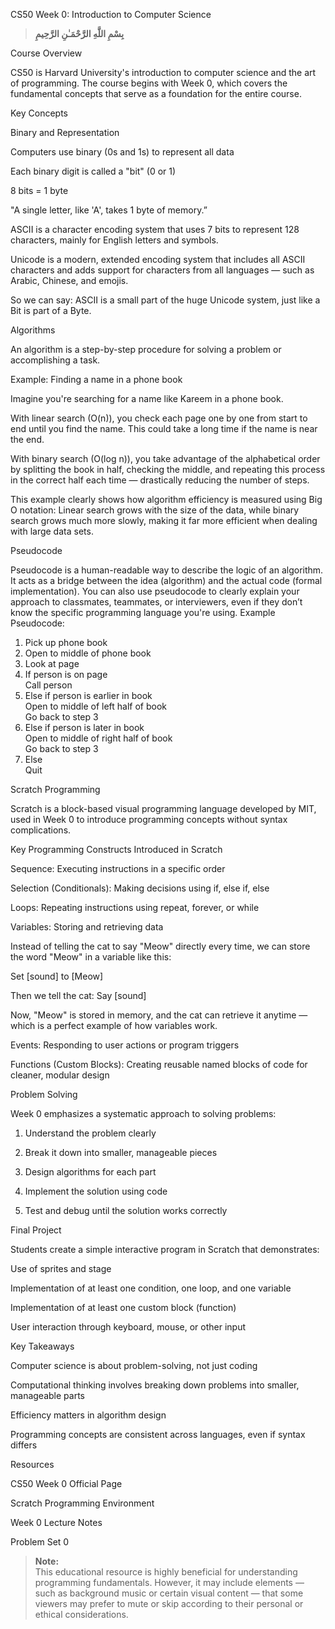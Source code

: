 CS50 Week 0: Introduction to Computer Science
> **بِسْمِ اللَّهِ الرَّحْمَـٰنِ الرَّحِيمِ**

Course Overview

CS50 is Harvard University's introduction to computer science and the art of programming. The course begins with Week 0, which covers the fundamental concepts that serve as a foundation for the entire course.

Key Concepts

Binary and Representation

Computers use binary (0s and 1s) to represent all data

Each binary digit is called a "bit" (0 or 1)

8 bits = 1 byte

"A single letter, like 'A', takes 1 byte of memory.”

ASCII is a character encoding system that uses 7 bits to represent 128 characters, mainly for English letters and symbols.

Unicode is a modern, extended encoding system that includes all ASCII characters and adds support for characters from all languages — such as Arabic, Chinese, and emojis.


So we can say: ASCII is a small part of the huge Unicode system, just like a Bit is part of a Byte.


Algorithms

An algorithm is a step-by-step procedure for solving a problem or accomplishing a task.

Example: Finding a name in a phone book


Imagine you're searching for a name like Kareem in a phone book.

With linear search (O(n)), you check each page one by one from start to end until you find the name. This could take a long time if the name is near the end.

With binary search (O(log n)), you take advantage of the alphabetical order by splitting the book in half, checking the middle, and repeating this process in the correct half each time — drastically reducing the number of steps.

This example clearly shows how algorithm efficiency is measured using Big O notation: Linear search grows with the size of the data, while binary search grows much more slowly, making it far more efficient when dealing with large data sets.

Pseudocode

Pseudocode is a human-readable way to describe the logic of an algorithm. It acts as a bridge between the idea (algorithm) and the actual code (formal implementation). You can also use pseudocode to clearly explain your approach to classmates, teammates, or interviewers, even if they don’t know the specific programming language you're using.
Example Pseudocode: 
1. Pick up phone book  
2. Open to middle of phone book  
3. Look at page  
4. If person is on page  
    Call person  
5. Else if person is earlier in book  
    Open to middle of left half of book  
    Go back to step 3  
6. Else if person is later in book  
    Open to middle of right half of book  
    Go back to step 3  
7. Else  
    Quit

Scratch Programming

Scratch is a block-based visual programming language developed by MIT, used in Week 0 to introduce programming concepts without syntax complications.

Key Programming Constructs Introduced in Scratch

Sequence: Executing instructions in a specific order

Selection (Conditionals): Making decisions using if, else if, else

Loops: Repeating instructions using repeat, forever, or while

Variables: Storing and retrieving data

Instead of telling the cat to say "Meow" directly every time, we can store the word "Meow" in a variable like this:

Set [sound] to [Meow]

Then we tell the cat: Say [sound]

Now, "Meow" is stored in memory, and the cat can retrieve it anytime — which is a perfect example of how variables work.

Events: Responding to user actions or program triggers

Functions (Custom Blocks): Creating reusable named blocks of code for cleaner, modular design

Problem Solving

Week 0 emphasizes a systematic approach to solving problems:

1. Understand the problem clearly


2. Break it down into smaller, manageable pieces


3. Design algorithms for each part


4. Implement the solution using code


5. Test and debug until the solution works correctly



Final Project

Students create a simple interactive program in Scratch that demonstrates:

Use of sprites and stage

Implementation of at least one condition, one loop, and one variable

Implementation of at least one custom block (function)

User interaction through keyboard, mouse, or other input


Key Takeaways

Computer science is about problem-solving, not just coding

Computational thinking involves breaking down problems into smaller, manageable parts

Efficiency matters in algorithm design

Programming concepts are consistent across languages, even if syntax differs


Resources

CS50 Week 0 Official Page

Scratch Programming Environment

Week 0 Lecture Notes

Problem Set 0


>  **Note:**  
> This educational resource is highly beneficial for understanding programming fundamentals. However, it may include elements — such as background music or certain visual content — that some viewers may prefer to mute or skip according to their personal or ethical considerations.

